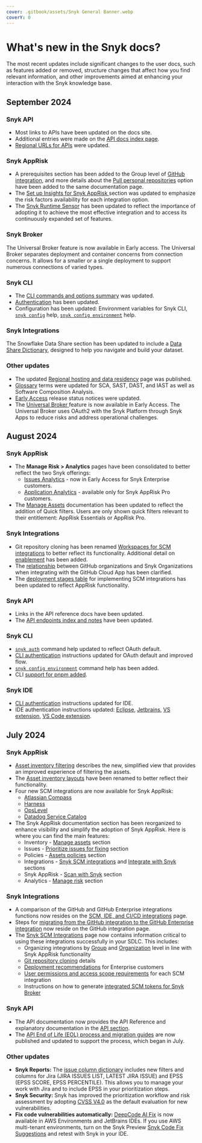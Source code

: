 ```yaml
---
cover: .gitbook/assets/Snyk General Banner.webp
coverY: 0
---
```


# What's new in the Snyk docs?

The most recent updates include significant changes to the user docs, such as features added or removed, structure changes that affect how you find relevant information, and other improvements aimed at enhancing your interaction with the Snyk knowledge base.

## September 2024

### **Snyk API**&#x20;

* Most links to APIs have been updated on the docs site.
* Additional entries were made on the [API docs index page](snyk-api/api-endpoints-index-and-notes/).
* [Regional URLs for APIs](snyk-api/rest-api/about-the-rest-api.md#api-url) were updated.

### &#x20;**Snyk AppRisk**&#x20;

* A prerequisites section has been added to the Group level of [GitHub integration](scm-ide-and-ci-cd-integrations/snyk-scm-integrations/github-enterprise.md#prerequisites), and more details about the [Pull personal repositories](scm-ide-and-ci-cd-integrations/snyk-scm-integrations/github-enterprise.md#github-integrate-using-snyk-apprisk) option have been added to the same documentation page.&#x20;
* The [Set up Insights for Snyk AppRisk ](manage-risk/prioritize-issues-for-fixing/set-up-insights-for-snyk-apprisk/)section was updated to emphasize the risk factors availability for each integration option.
* The [Snyk Runtime Sensor](manage-risk/snyk-apprisk/integrations-for-snyk-apprisk/snyk-runtime-sensor.md) has been updated to reflect the importance of adopting it to achieve the most effective integration and to access its continuously expanded set of features.&#x20;

### Snyk Broker

The Universal Broker feature is now available in Early access. The Universal Broker separates deployment and container concerns from connection concerns. It allows for a smaller or a single deployment to support numerous connections of varied types.

### **Snyk CLI**

* The [CLI commands and options summary](snyk-cli/cli-commands-and-options-summary.md) was updated.
* [Authentication](snyk-cli/authenticate-to-use-the-cli.md) has been updated.
* Configuration has been updated: Environment variables for Snyk CLI, [`snyk config`](snyk-cli/commands/config.md) help, [`snyk config environment`](snyk-cli/commands/config-environment.md) help.

### **Snyk  Integrations**

The Snowflake Data Share section has been updated to include a [Data Share Dictionary](manage-risk/reporting/reporting-and-bi-integrations-snowflake-data-share/data-share-data-dictionary.md), designed to help you navigate and build your dataset.

### **Other updates**

* The updated [Regional hosting and data residency](working-with-snyk/regional-hosting-and-data-residency.md) page was published.
* [Glossary](getting-started/glossary.md) terms were updated for SCA, SAST, DAST, and IAST as well as Software Composition Analysis.
* [Early Access](getting-started/snyk-release-process.md#early-access) release status notices were updated.
* The [Universal Broker ](enterprise-setup/snyk-broker/universal-broker/)feature is now available in Early Access. The Universal Broker uses OAuth2 with the Snyk Platform through Snyk Apps to reduce risks and address operational challenges.

## August 2024

### &#x20;**Snyk AppRisk**&#x20;

* The **Manage Risk > Analytics** pages have been consolidated to better reflect the two Snyk offerings:
  * [Issues Analytics](manage-risk/enterprise-analytics/issues-analytics.md) - now in Early Access for Snyk Enterprise customers.
  * [Application Analytics](manage-risk/enterprise-analytics/application-analytics.md) - available only for Snyk AppRisk Pro customers.
* The [Manage Assets](manage-assets/) documentation has been updated to reflect the addition of Quick filters. Users are only shown quick filters relevant to their entitlement: AppRisk Essentials or AppRisk Pro.

### **Snyk Integrations**

* Git repository cloning has been renamed [Workspaces for SCM integrations](scm-ide-and-ci-cd-integrations/snyk-scm-integrations/introduction-to-git-repository-integrations/workspaces-for-scm-integrations.md) to better reflect its functionality. Additional detail on [enablement](scm-ide-and-ci-cd-integrations/snyk-scm-integrations/introduction-to-git-repository-integrations/workspaces-for-scm-integrations.md#manage-workspaces) has been added.
* The [relationship](scm-ide-and-ci-cd-integrations/snyk-scm-integrations/github-cloud-app.md#how-to-set-up-the-github-cloud-app) between GitHub organizations and Snyk Organizations when integrating with the GitHub Cloud App has been clarified.
* The [deployment stages table](scm-ide-and-ci-cd-integrations/snyk-scm-integrations/introduction-to-git-repository-integrations/deployment-recommendations-for-scm-integrations.md#recommended-deployment-order) for implementing SCM integrations has been updated to reflect AppRisk functionality.

### **Snyk API**&#x20;

* Links in the API reference docs have been updated.
* The [API endpoints index and notes](snyk-api/api-endpoints-index-and-notes/) have been updated.

### **Snyk CLI**

* [`snyk auth`](snyk-cli/commands/auth.md) command help updated to reflect OAuth default.
* &#x20; [CLI authentication](snyk-cli/authenticate-to-use-the-cli.md) instructions updated for OAuth default and improved flow.
* [`snyk config environment`](snyk-cli/commands/config-environment.md) command help has been added.
* CLI [support for pnpm added](supported-languages-package-managers-and-frameworks/javascript/javascript-for-open-source.md#pnpm).

### Snyk IDE

* &#x20;[CLI authentication](snyk-cli/authenticate-to-use-the-cli.md) instructions updated for IDE.
* IDE authentication instructions updated: [Eclipse](scm-ide-and-ci-cd-integrations/snyk-ide-plugins-and-extensions/eclipse-plugin/authentication-for-the-eclipse-plugin.md), [Jetbrains](scm-ide-and-ci-cd-integrations/snyk-ide-plugins-and-extensions/jetbrains-plugins/authentication-for-the-jetbrains-plugins.md), [VS extension](scm-ide-and-ci-cd-integrations/snyk-ide-plugins-and-extensions/visual-studio-extension/visual-studio-extension-authentication.md), [VS Code extension](scm-ide-and-ci-cd-integrations/snyk-ide-plugins-and-extensions/visual-studio-code-extension/visual-studio-code-extension-authentication.md).

## July 2024

### Snyk AppRisk

* [Asset inventory filtering](manage-assets/assets-inventory-components.md#asset-tabs) describes the new, simplified view that provides an improved experience of filtering the assets.
* The [Asset inventory layouts](manage-assets/assets-inventory-layouts.md#inventory-layouts) have been renamed to better reflect their functionality.
* Four new SCM integrations are now available for Snyk AppRisk:&#x20;
  * [Atlassian Compass](scm-ide-and-ci-cd-integrations/snyk-scm-integrations/application-context-for-scm-integrations/#atlassian-compass)
  * [Harness](scm-ide-and-ci-cd-integrations/snyk-scm-integrations/application-context-for-scm-integrations/#harness)
  * [OpsLevel](scm-ide-and-ci-cd-integrations/snyk-scm-integrations/application-context-for-scm-integrations/#opslevel)
  * [Datadog Service Catalog](scm-ide-and-ci-cd-integrations/snyk-scm-integrations/application-context-for-scm-integrations/#datadog-service-catalog)
* The Snyk AppRisk documentation section has been reorganized to enhance visibility and simplify the adoption of Snyk AppRisk. Here is where you can find the main features:
  * Inventory - [Manage assets](manage-assets/) section
  * Issues - [Prioritize issues for fixing](manage-risk/prioritize-issues-for-fixing/#prioritization-based-on-risk) section
  * Policies - [Assets policies](manage-risk/policies/assets-policies/) section
  * Integrations - [Snyk SCM integrations](scm-ide-and-ci-cd-integrations/snyk-scm-integrations/#group-level-snyk-apprisk-scm-integrations) and [Integrate with Snyk](integrate-with-snyk/#integrations-for-snyk-apprisk) sections
  * Snyk AppRisk - [Scan with Snyk](scan-with-snyk/snyk-apprisk/) section
  * Analytics - [Manage risk](manage-risk/enterprise-analytics/application-analytics.md) section

### Snyk Integrations

* A comparison of the GitHub and GitHub Enterprise integrations functions now resides on the [SCM, IDE, and CI/CD integrations](scm-ide-and-ci-cd-integrations/#github-vs-github-enterprise) page.
* Steps for [migrating from the GitHub integration to the GitHub Enterprise integration](scm-ide-and-ci-cd-integrations/snyk-scm-integrations/github.md#migrate-to-the-github-enterprise-integration) now reside on the GitHub integration page.
* The [Snyk SCM Integrations](https://docs.snyk.io/scm-ide-and-ci-cd-integrations/snyk-scm-integrations) page now contains information critical to using these integrations successfully in your SDLC. This includes:
  * Organizing integrations by [Group](scm-ide-and-ci-cd-integrations/snyk-scm-integrations/#group-level-snyk-apprisk-scm-integrations) and [Organization](scm-ide-and-ci-cd-integrations/snyk-scm-integrations/#organization-level-snyk-scm-integrations) level in line with Snyk AppRisk functionality
  * [Git repository cloning](scm-ide-and-ci-cd-integrations/snyk-scm-integrations/#snyk-git-repository-cloning) details
  * [Deployment recommendations](scm-ide-and-ci-cd-integrations/snyk-scm-integrations/#deployment-order-recommendations) for Enterprise customers
  * [User permissions and access scope requirements](scm-ide-and-ci-cd-integrations/snyk-scm-integrations/#user-permissions-and-access-scope-requirements) for each SCM integration
  * Instructions on how to generate [integrated SCM tokens for Snyk Broker](scm-ide-and-ci-cd-integrations/snyk-scm-integrations/#integrated-scm-tokens-for-snyk-broker)

### **Snyk API**

* The API documentation now provides the API Reference and explanatory documentation in the [API section](snyk-api/).
* The [API End of Life (EOL) process and migration guides](api-end-of-life-eol-process-and-migration-guides/) are now published and updated to support the process, which began in July.

### **Other updates**

* **Snyk Reports:** The [issue column dictionary](manage-risk/reporting/issue-columns-dictionary.md#issue-vulnerability-details) includes new filters and columns for Jira (JIRA ISSUES LIST, LATEST JIRA ISSUE) and EPSS (EPSS SCORE, EPSS PERCENTILE). This allows you to manage your work with Jira and to include EPSS in your prioritization steps.
* **Snyk Security:** Snyk has improved the prioritization workflow and risk assessment by adopting [CVSS V4.0](manage-risk/prioritize-issues-for-fixing/severity-levels.md#severity-levels-and-cvss) as the default evaluation for new vulnerabilities.
* **Fix code vulnerabilities automatically:** [DeepCode AI Fix](scan-with-snyk/snyk-code/manage-code-vulnerabilities/fix-code-vulnerabilities-automatically.md#deepcode-ai-fix-language-support) is now available in AWS Environments and JetBrains IDEs. If you use AWS multi-tenant environments, turn on the Snyk Preview [Snyk Code Fix Suggestions](scan-with-snyk/snyk-code/manage-code-vulnerabilities/fix-code-vulnerabilities-automatically.md#enable-deepcode-ai-fix) and retest with Snyk in your IDE.









